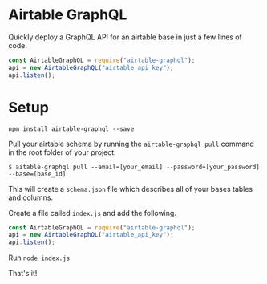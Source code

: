# Airtable GraphQL

Quickly deploy a GraphQL API for an airtable base in just a few lines of code.

```js
const AirtableGraphQL = require("airtable-graphql");
api = new AirtableGraphQL("airtable_api_key");
api.listen();
```

# Setup

```
npm install airtable-graphql --save
```

Pull your airtable schema by running the `airtable-graphql pull` command in the root folder of your project.

```
$ aitable-graphql pull --email=[your_email] --password=[your_password] --base=[base_id]
```

This will create a `schema.json` file which describes all of your bases tables and columns.

Create a file called `index.js` and add the following.

```js
const AirtableGraphQL = require("airtable-graphql");
api = new AirtableGraphQL("airtable_api_key");
api.listen();
```

Run `node index.js`

That's it!